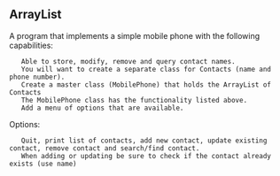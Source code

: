 ## ArrayList

A program that implements a simple mobile phone with the following capabilities:

       Able to store, modify, remove and query contact names.
       You will want to create a separate class for Contacts (name and phone number).
       Create a master class (MobilePhone) that holds the ArrayList of Contacts
       The MobilePhone class has the functionality listed above.
       Add a menu of options that are available.
       
Options: 

       Quit, print list of contacts, add new contact, update existing contact, remove contact and search/find contact.
       When adding or updating be sure to check if the contact already exists (use name)
